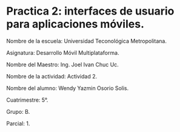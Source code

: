 # Practica 2: interfaces de usuario para aplicaciones móviles.
Nombre de la escuela: Universidad Teconológica Metropolitana.

Asignatura: Desarrollo Móvil Multiplataforma.

Nombre del Maestro: Ing. Joel Ivan Chuc Uc.

Nombre de la actividad: Actividad 2.

Nombre del alumno: Wendy Yazmin Osorio Solis.

Cuatrimestre: 5°.

Grupo: B.

Parcial: 1.
